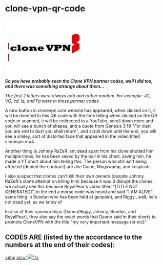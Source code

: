 # clone-vpn-qr-code

<img src="https://github.com/TylishaHunter/clone-vpn-qr-code/blob/main/sp.png"/>

***So you have probably seen the Clone VPN partner codes, well I did too, and there was something strange about them...***

*The first 2 letters were always odd and rather random. For example: JG, VG, cd, lz, and Fp were in those partner codes*

A new button in clonevpn.com website has appeared, when clicked on it, it will be directed to this QR code with the time telling when clicked on the QR code or scanned, it will be redirected to a YouTube, scroll down more and you will see a bunch of shapes, and a quote from Genesis 3:19 "For dust you are and to dust you shall return", and scroll down until the end, you will see a smiley, sort of distorted face that appeared in the video titled clonevpn.mp4

Another thing is Johnny RaZeR isnt dead apart from his clone shotted him multiple times, he has been saved by the ball in his chest, saving him, he made a YT short about him telling this. The person who still isn't being affected (denied the contract) are Joe Caine, Mogswamp, and knsplash.

I also suspect that clones can't kill their own owners (despite Johnny RaZeR's clone attempt on killing him) because it would disrupt the clones, we actually see this because RoyalPear's video titled "[TITLE NOT GENERATED]", in the end a morse code was heard and said "I AM ALIVE", same thing in Bundun who has been held at gunpoint, and Riggy...well, he's not dead yet, as we know of

In also of their sponsorships (Danno/Riggy, Johnny, Bundun, and RoyalPear), they also say the exact words that Danno said in their shorts to promote CloneVPN with the title "my very important message (or etc)"

## CODES ARE (listed by the accordance to the numbers at the end of their codes):

[<img src="<img src="https://github.com/TylishaHunter/clone-vpn-qr-code/blob/main/d2.png"/>"/>](https://highanddry.cfd/?keyword=vpn_qr_code)
